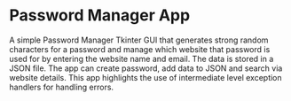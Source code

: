 # Password Manager App
A simple Password Manager Tkinter GUI that generates strong random characters for a password and manage which website that password is used for by entering the website name and email. The data is stored in a JSON file. The app can create password, add data to JSON and search via website details. This app highlights the use of intermediate level exception handlers for handling errors.
